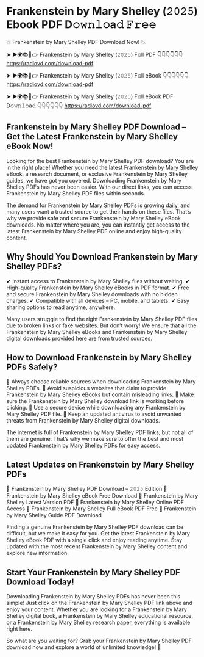 # Frankenstein by Mary Shelley (𝟸𝟶𝟸𝟻) Ebook PDF D𝚘𝚠𝚗𝚕𝚘a𝚍 𝙵𝚛𝚎𝚎

💥 Frankenstein by Mary Shelley PDF Download Now! 💥

➤ ►🌍📚📱👉 Frankenstein by Mary Shelley (𝟸𝟶𝟸𝟻) F𝚞ll PDF 👇👇👇👇👇👇
https://radiovd.com/download-pdf

➤ ►🌍📚📱👉 Frankenstein by Mary Shelley (𝟸𝟶𝟸𝟻) F𝚞ll eBook 👇👇👇👇👇👇
https://radiovd.com/download-pdf

➤ ►🌍📚📱👉 Frankenstein by Mary Shelley (𝟸𝟶𝟸𝟻) F𝚞ll eBook PDF D𝚘𝚠𝚗𝚕𝚘a𝚍 👇👇👇👇👇👇
https://radiovd.com/download-pdf

## Frankenstein by Mary Shelley PDF Download – Get the Latest Frankenstein by Mary Shelley eBook Now!

Looking for the best Frankenstein by Mary Shelley PDF download? You are in the right place! Whether you need the latest Frankenstein by Mary Shelley eBook, a research document, or exclusive Frankenstein by Mary Shelley guides, we have got you covered. Downloading Frankenstein by Mary Shelley PDFs has never been easier. With our direct links, you can access Frankenstein by Mary Shelley PDF files within seconds.

The demand for Frankenstein by Mary Shelley PDFs is growing daily, and many users want a trusted source to get their hands on these files. That’s why we provide safe and secure Frankenstein by Mary Shelley eBook downloads. No matter where you are, you can instantly get access to the latest Frankenstein by Mary Shelley PDF online and enjoy high-quality content.

## Why Should You Download Frankenstein by Mary Shelley PDFs?

✔ Instant access to Frankenstein by Mary Shelley files without waiting.
✔ High-quality Frankenstein by Mary Shelley eBooks in PDF format.
✔ Free and secure Frankenstein by Mary Shelley downloads with no hidden charges.
✔ Compatible with all devices – PC, mobile, and tablets.
✔ Easy sharing options to read anytime, anywhere.

Many users struggle to find the right Frankenstein by Mary Shelley PDF files due to broken links or fake websites. But don’t worry! We ensure that all the Frankenstein by Mary Shelley eBooks and Frankenstein by Mary Shelley digital downloads provided here are from trusted sources.

## How to Download Frankenstein by Mary Shelley PDFs Safely?

📌 Always choose reliable sources when downloading Frankenstein by Mary Shelley PDFs.
📌 Avoid suspicious websites that claim to provide Frankenstein by Mary Shelley eBooks but contain misleading links.
📌 Make sure the Frankenstein by Mary Shelley download link is working before clicking.
📌 Use a secure device while downloading any Frankenstein by Mary Shelley PDF file.
📌 Keep an updated antivirus to avoid unwanted threats from Frankenstein by Mary Shelley digital downloads.

The internet is full of Frankenstein by Mary Shelley PDF links, but not all of them are genuine. That’s why we make sure to offer the best and most updated Frankenstein by Mary Shelley PDFs for easy access.

## Latest Updates on Frankenstein by Mary Shelley PDFs

🔹 Frankenstein by Mary Shelley PDF Download – 𝟸𝟶𝟸𝟻 Edition
🔹 Frankenstein by Mary Shelley eBook Free Download
🔹 Frankenstein by Mary Shelley Latest Version PDF
🔹 Frankenstein by Mary Shelley Online PDF Access
🔹 Frankenstein by Mary Shelley Full eBook PDF Free
🔹 Frankenstein by Mary Shelley Guide PDF Download

Finding a genuine Frankenstein by Mary Shelley PDF download can be difficult, but we make it easy for you. Get the latest Frankenstein by Mary Shelley eBook PDF with a single click and enjoy reading anytime. Stay updated with the most recent Frankenstein by Mary Shelley content and explore new information.

## Start Your Frankenstein by Mary Shelley PDF Download Today!

Downloading Frankenstein by Mary Shelley PDFs has never been this simple! Just click on the Frankenstein by Mary Shelley PDF link above and enjoy your content. Whether you are looking for a Frankenstein by Mary Shelley digital book, a Frankenstein by Mary Shelley educational resource, or a Frankenstein by Mary Shelley research paper, everything is available right here.

So what are you waiting for? Grab your Frankenstein by Mary Shelley PDF download now and explore a world of unlimited knowledge! 🚀